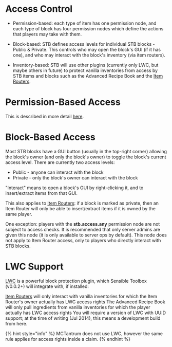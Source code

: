 # Access Control
* Permission-based: each type of item has one permission node, and each type of block has four permission nodes which define the actions that players may take with them.

* Block-based: STB defines access levels for individual STB blocks - Public & Private. This controls who may open the block's GUI (if it has one), and who may interact with the block's inventory (via item routers).

* Inventory-based: STB will use other plugins (currently only LWC, but maybe others in future) to protect vanilla inventories from access by STB items and blocks such as the Advanced Recipe Book and the [Item Routers](..SensibleToolbox/Items/routing.md).


# Permission-Based Access
This is described in more detail [here](..SensibleToolbox/permissions.md).


# Block-Based Access
Most STB blocks have a GUI button (usually in the top-right corner) allowing the block's owner (and only the block's owner) to toggle the block's current access level. There are currently two access levels:

* Public - anyone can interact with the block
* Private - only the block's owner can interact with the block

"Interact" means to open a block's GUI by right-clicking it, and to insert/extract items from that GUI.

This also applies to [Item Routers](..SensibleToolbox/Items/routing.md): if a block is marked as private, then an Item Router will only be able to insert/extract items if it is owned by the same player.

One exception: players with the <b>stb.access.any</b> permission node are not subject to access checks. It is recommended that only server admins are given this node (it is only available to server ops by default). This node does not apply to Item Router access, only to players who directly interact with STB blocks.



# LWC Support
[LWC](https://dev.bukkit.org/projects/lwc) is a powerful block protection plugin, which Sensible Toolbox (v0.0.2+) will integrate with, if installed:

[Item Routers](..SensibleToolbox/Items/routing.md) will only interact with vanilla inventories for which the Item Router's owner actually has LWC access rights
The Advanced Recipe Book will only pull ingredients from vanilla inventories for which the player actually has LWC access rights
You will require a version of LWC with UUID support; at the time of writing (Jul 2014), this means a development build from here.

{% hint style="info" %}
MCTantrum does not use LWC, however the same rule applies for access rights inside a claim.
{% endhint %}